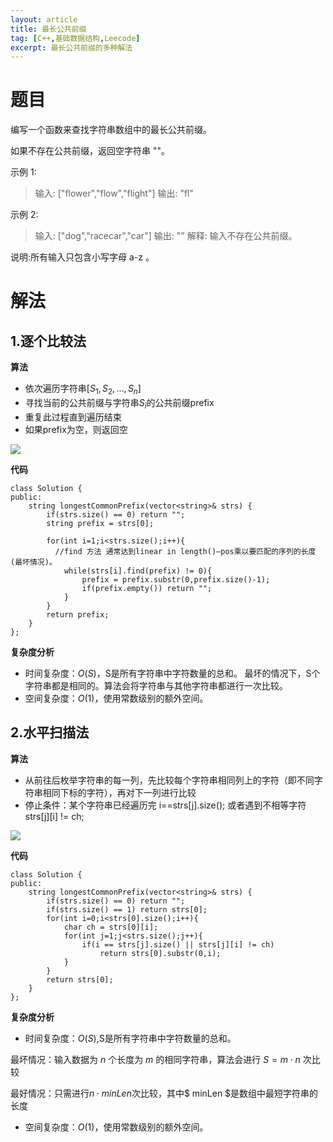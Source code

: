```yaml
---
layout: article
title: 最长公共前缀
tag: [C++,基础数据结构,Leecode]
excerpt: 最长公共前缀的多种解法
---
```


# 题目
编写一个函数来查找字符串数组中的最长公共前缀。

如果不存在公共前缀，返回空字符串 ""。

示例 1:
> 输入: ["flower","flow","flight"]
> 输出: "fl"

示例 2:

> 输入: ["dog","racecar","car"]
> 输出: ""
> 解释: 输入不存在公共前缀。

说明:所有输入只包含小写字母 a-z 。

# 解法
## 1.逐个比较法

**算法**
- 依次遍历字符串$[S_1,S_2,...,S_n]$
- 寻找当前的公共前缀与字符串$S_i$的公共前缀prefix
- 重复此过程直到遍历结束
- 如果prefix为空，则返回空

![](https://cdn.jsdelivr.net/gh/Mronne/MarkDownImg/img/20200321210349.png)

**代码**
```
class Solution {
public:
    string longestCommonPrefix(vector<string>& strs) {
        if(strs.size() == 0) return "";
        string prefix = strs[0];

        for(int i=1;i<strs.size();i++){
          //find 方法 通常达到linear in length()—pos乘以要匹配的序列的长度(最坏情况)。
            while(strs[i].find(prefix) != 0){
                prefix = prefix.substr(0,prefix.size()-1);
                if(prefix.empty()) return "";
            }
        }
        return prefix;
    }
};
```

**复杂度分析**
- 时间复杂度：$O(S)$，S是所有字符串中字符数量的总和。
最坏的情况下，S个字符串都是相同的。算法会将字符串与其他字符串都进行一次比较。
- 空间复杂度：$O(1)$，使用常数级别的额外空间。
​
## 2.水平扫描法

**算法**
- 从前往后枚举字符串的每一列，先比较每个字符串相同列上的字符（即不同字符串相同下标的字符），再对下一列进行比较
- 停止条件：某个字符串已经遍历完 i==strs[j].size(); 或者遇到不相等字符 strs[j][i] != ch;

![](https://cdn.jsdelivr.net/gh/Mronne/MarkDownImg/img/20200321213302.png)

**代码**
```
class Solution {
public:
    string longestCommonPrefix(vector<string>& strs) {
        if(strs.size() == 0) return "";
        if(strs.size() == 1) return strs[0];
        for(int i=0;i<strs[0].size();i++){
            char ch = strs[0][i];
            for(int j=1;j<strs.size();j++){
                if(i == strs[j].size() || strs[j][i] != ch)
                    return strs[0].substr(0,i);
            }
        }
        return strs[0];
    }
};
```

**复杂度分析**
- 时间复杂度：$O(S)$,S是所有字符串中字符数量的总和。

最坏情况：输入数据为 $n$ 个长度为 $m$ 的相同字符串，算法会进行 $S=m \cdot n$ 次比较

最好情况：只需进行$n \cdot minLen$次比较，其中$ minLen $是数组中最短字符串的长度

- 空间复杂度：$O(1)$，使用常数级别的额外空间。

